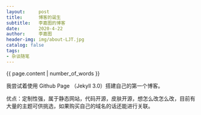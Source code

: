 ```yaml
---
layout:     post
title:      博客的诞生
subtitle:   李嘉图的博客
date:       2020-4-22
author:     李嘉图
header-img: img/about-LJT.jpg
catalog: false
tags:
- 杂谈随笔
---
```


{{ page.content | number_of_words }}

我尝试着使用 Github Page （Jekyll 3.0）搭建自己的第一个博客。


优点：定制性强，属于静态网站，代码开源，皮肤开源，想怎么改怎么改，目前有大量的主题可供挑选，如果购买自己的域名的话还能进行关联。


